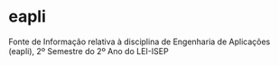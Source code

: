 # eapli

Fonte de Informação relativa à disciplina de Engenharia de Aplicações (eapli), 2º Semestre do 2º Ano do LEI-ISEP

